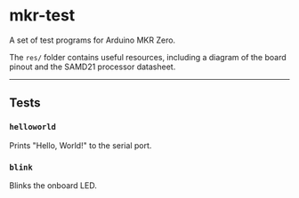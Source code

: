 # mkr-test

A set of test programs for Arduino MKR Zero.

The `res/` folder contains useful resources, including a diagram of the board pinout and the SAMD21 processor datasheet.

---

## Tests

### `helloworld`

Prints "Hello, World!" to the serial port.

### `blink`

Blinks the onboard LED.